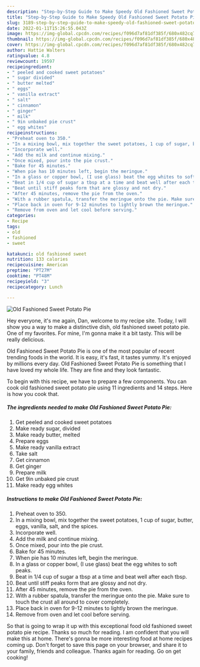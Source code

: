 ```yaml
---
description: "Step-by-Step Guide to Make Speedy Old Fashioned Sweet Potato Pie"
title: "Step-by-Step Guide to Make Speedy Old Fashioned Sweet Potato Pie"
slug: 3189-step-by-step-guide-to-make-speedy-old-fashioned-sweet-potato-pie
date: 2022-01-11T15:26:55.043Z
image: https://img-global.cpcdn.com/recipes/f096d7af81df385f/680x482cq70/old-fashioned-sweet-potato-pie-recipe-main-photo.jpg
thumbnail: https://img-global.cpcdn.com/recipes/f096d7af81df385f/680x482cq70/old-fashioned-sweet-potato-pie-recipe-main-photo.jpg
cover: https://img-global.cpcdn.com/recipes/f096d7af81df385f/680x482cq70/old-fashioned-sweet-potato-pie-recipe-main-photo.jpg
author: Hattie Walters
ratingvalue: 4.8
reviewcount: 19597
recipeingredient:
- " peeled and cooked sweet potatoes"
- " sugar divided"
- " butter melted"
- " eggs"
- " vanilla extract"
- " salt"
- " cinnamon"
- " ginger"
- " milk"
- " 9in unbaked pie crust"
- " egg whites"
recipeinstructions:
- "Preheat oven to 350."
- "In a mixing bowl, mix together the sweet potatoes, 1 cup of sugar, butter, eggs, vanilla, salt, and the spices."
- "Incorporate well."
- "Add the milk and continue mixing."
- "Once mixed, pour into the pie crust."
- "Bake for 45 minutes."
- "When pie has 10 minutes left, begin the meringue."
- "In a glass or copper bowl, (I use glass) beat the egg whites to soft peaks."
- "Beat in 1/4 cup of sugar a tbsp at a time and beat well after each tbsp."
- "Beat until stiff peaks form that are glossy and not dry."
- "After 45 minutes, remove the pie from the oven."
- "With a rubber spatula, transfer the meringue onto the pie. Make sure to touch the crust all around to cover completely."
- "Place back in oven for 9-12 minutes to lightly brown the meringue."
- "Remove from oven and let cool before serving."
categories:
- Recipe
tags:
- old
- fashioned
- sweet

katakunci: old fashioned sweet 
nutrition: 133 calories
recipecuisine: American
preptime: "PT27M"
cooktime: "PT48M"
recipeyield: "3"
recipecategory: Lunch

---
```



![Old Fashioned Sweet Potato Pie](https://img-global.cpcdn.com/recipes/f096d7af81df385f/680x482cq70/old-fashioned-sweet-potato-pie-recipe-main-photo.jpg)

Hey everyone, it's me again, Dan, welcome to my recipe site. Today, I will show you a way to make a distinctive dish, old fashioned sweet potato pie. One of my favorites. For mine, I'm gonna make it a bit tasty. This will be really delicious.



Old Fashioned Sweet Potato Pie is one of the most popular of recent trending foods in the world. It is easy, it's fast, it tastes yummy. It's enjoyed by millions every day. Old Fashioned Sweet Potato Pie is something that I have loved my whole life. They are fine and they look fantastic.


To begin with this recipe, we have to prepare a few components. You can cook old fashioned sweet potato pie using 11 ingredients and 14 steps. Here is how you cook that.

<!--inarticleads1-->

##### The ingredients needed to make Old Fashioned Sweet Potato Pie:

1. Get  peeled and cooked sweet potatoes
1. Make ready  sugar, divided
1. Make ready  butter, melted
1. Prepare  eggs
1. Make ready  vanilla extract
1. Take  salt
1. Get  cinnamon
1. Get  ginger
1. Prepare  milk
1. Get  9in unbaked pie crust
1. Make ready  egg whites




<!--inarticleads2-->

##### Instructions to make Old Fashioned Sweet Potato Pie:

1. Preheat oven to 350.
1. In a mixing bowl, mix together the sweet potatoes, 1 cup of sugar, butter, eggs, vanilla, salt, and the spices.
1. Incorporate well.
1. Add the milk and continue mixing.
1. Once mixed, pour into the pie crust.
1. Bake for 45 minutes.
1. When pie has 10 minutes left, begin the meringue.
1. In a glass or copper bowl, (I use glass) beat the egg whites to soft peaks.
1. Beat in 1/4 cup of sugar a tbsp at a time and beat well after each tbsp.
1. Beat until stiff peaks form that are glossy and not dry.
1. After 45 minutes, remove the pie from the oven.
1. With a rubber spatula, transfer the meringue onto the pie. Make sure to touch the crust all around to cover completely.
1. Place back in oven for 9-12 minutes to lightly brown the meringue.
1. Remove from oven and let cool before serving.




So that is going to wrap it up with this exceptional food old fashioned sweet potato pie recipe. Thanks so much for reading. I am confident that you will make this at home. There's gonna be more interesting food at home recipes coming up. Don't forget to save this page on your browser, and share it to your family, friends and colleague. Thanks again for reading. Go on get cooking!
